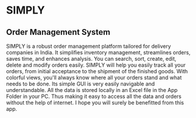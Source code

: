 # SIMPLY
## Order Management System

SIMPLY is a robust order management platform tailored for delivery companies in India. It simplifies inventory management, streamlines orders, saves time, and enhances analysis. You can search, sort, create, edit, delete and modify orders easily. SIMPLY will help you easily track all your orders, from initial acceptance to the shipment of the finished goods. With colorful views, you'll always know where all your orders stand and what needs to be done. Its simple GUI is very easily navigable and understandable. All the data is stored locally in an Excel file in the App Folder in your PC. Thus making it easy to access all the data and orders without the help of internet. I hope you will surely be benefitted from this app.
